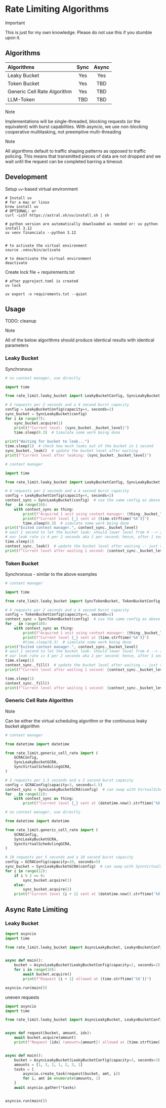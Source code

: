 # Rate Limiting Algorithms

> [!IMPORTANT]
> This is just for my own knowledge. Please do not use this if you stumble upon it.

## Algorithms

| Algorithms                  | Sync | Async |
|:----------------------------|:----:|:-----:|
| Leaky Bucket                | Yes  |  Yes  |
| Token Bucket                | Yes  |  TBD  |
| Generic Cell Rate Algorithm | Yes  |  TBD  |
| LLM-Token                   | TBD  |  TBD  |

> [!NOTE]  
> Implementations will be single-threaded, blocking requests (or the equivalent) with burst capabilities. With asyncio, we use non-blocking cooperative multitasking, not preemptive multi-threading

> [!NOTE]
> All algorithms default to traffic shaping patterns as opposed to traffic policing. This means that transmitted pieces of data are not dropped and we wait until the request can be completed barring a timeout.

## Development

Setup `uv`-based virtual environment

```shell
# Install uv
# for a mac or linux
brew install uv
# OPTIONAL: or
curl -LsSf https://astral.sh/uv/install.sh | sh

# python version are automatically downloaded as needed or: uv python install 3.12
uv venv financials --python 3.12


# to activate the virtual environment
source .venv/bin/activate

# to deactivate the virtual environment
deactivate
```

Create lock file + requirements.txt

```shell
# after pyproject.toml is created
uv lock

uv export -o requirements.txt --quiet
```

## Usage

TODO: cleanup

> [!NOTE]
> All of the below algorithms should produce identical results with identical parameters

### Leaky Bucket

Synchronous

```python
# no context manager, use directly

import time

from rate_limit.leaky_bucket import LeakyBucketConfig, SyncLeakyBucket

# 4 requests per 2 seconds and a 4 second burst capacity
config = LeakyBucketConfig(capacity=4, seconds=2)
sync_bucket = SyncLeakyBucket(config)
for i in range(7):
    sync_bucket.acquire(1)
    print(f"Current level: {sync_bucket._bucket_level}")
    time.sleep(0.3)  # Simulate some work being done
    
print("Waiting for bucket to leak...")
time.sleep(1)  # check how much leaks out of the bucket in 1 second
sync_bucket._leak()  # update the bucket level after waiting
print(f"Current level after leaking: {sync_bucket._bucket_level}")
```

```python
# context manager

import time

from rate_limit.leaky_bucket import LeakyBucketConfig, SyncLeakyBucket

# 4 requests per 2 seconds and a 4 second burst capacity
config = LeakyBucketConfig(capacity=4, seconds=2)
context_sync = SyncLeakyBucket(config)  # use the same config as above
for _ in range(10):
    with context_sync as thing:
        print(f"Acquired 1 unit using context manager: {thing._bucket_level}")
        print(f"Current level {_} sent at {time.strftime('%X')}")
        time.sleep(0.3)  # simulate some work being done
print("Exited context manager.", context_sync._bucket_level)
# wait 1 second to let the bucket leak: should lower level from 4 --> 2
# our leak rate is 4 per 2 seconds aka 2 per second; hence, after 1 second, we should have 2 left in the bucket
time.sleep(1)
context_sync._leak()  # update the bucket level after waiting -- just to illustrate the leak
print(f"Current level after waiting 1 second: {context_sync._bucket_level}")
```

### Token Bucket

Synchronous - similar to the above examples

```python
# context manager

import time

from rate_limit.leaky_bucket import SyncTokenBucket, TokenBucketConfig

# 4 requests per 2 seconds and a 4 second burst capacity
config = TokenBucketConfig(capacity=4, seconds=2)
context_sync = SyncTokenBucket(config)  # use the same config as above
for _ in range(10):
    with context_sync as thing:
        print(f"Acquired 1 unit using context manager: {thing._bucket_level}")
        print(f"Current level {_} sent at {time.strftime('%X')}")
        #time.sleep(0.3)  # simulate some work being done
print("Exited context manager.", context_sync._bucket_level)
# wait 1 second to let the bucket leak: should lower level from 4 --> 2
# our leak rate is 4 per 2 seconds aka 2 per second; hence, after 1 second, we should have 2 left in the bucket
time.sleep(1)
context_sync._fill()  # update the bucket level after waiting -- just to illustrate the leak
print(f"Current level after waiting 1 second: {context_sync._bucket_level}")

time.sleep(1)
context_sync._fill()
print(f"Current level after waiting 1 second: {context_sync._bucket_level}")
```

### Generic Cell Rate Algorithm

> [!NOTE]
> Can be either the virtual scheduling algorithm or the continuous leaky bucket algorithm

```python
# context manager

from datetime import datetime

from rate_limit.generic_cell_rate import (
    GCRAConfig,
    SyncLeakyBucketGCRA,
    SyncVirtualSchedulingGCRA,
)

# 3 requests per 1.5 seconds and a 3 second burst capacity
config = GCRAConfig(capacity=3, seconds=1.5)
context_sync = SyncLeakyBucketGCRA(config)  # can swap with VirtualSchedulingGCRA
for _ in range(12):
    with context_sync as thing:
        print(f"Current level {_} sent at {datetime.now().strftime('%X.%f')}")
```

```python
# no context manager, use directly

from datetime import datetime

from rate_limit.generic_cell_rate import (
    GCRAConfig,
    SyncLeakyBucketGCRA,
    SyncVirtualSchedulingGCRA,
)

# 10 requests per 5 seconds and a 10 second burst capacity
config = GCRAConfig(capacity=10, seconds=5)
sync_bucket = SyncLeakyBucketGCRA(config)  # can swap with SyncVirtualSchedulingGCRA
for i in range(12):
    if i % 2 == 0:
        sync_bucket.acquire(1)
    else:
        sync_bucket.acquire(2)
    print(f"Current level {i + 1} sent at {datetime.now().strftime('%X.%f')}")
```

## Async Rate Limiting

### Leaky Bucket

```python
import asyncio
import time

from rate_limit.leaky_bucket import AsyncLeakyBucket, LeakynBucketConfig


async def main():
    bucket = AsyncLeakyBucket(LeakyBucketConfig(capacity=2, seconds=2))
    for i in range(10):
        await bucket.acquire()
        print(f"Request {i + 1} allowed at {time.strftime('%X')}")

asyncio.run(main())
```

uneven requests

```python
import asyncio
import time

from rate_limit.leaky_bucket import AsyncLeakyBucket, LeakynBucketConfig


async def request(bucket, amount, idx):
    await bucket.acquire(amount)
    print(f"Request {idx} (amount={amount}) allowed at {time.strftime('%X')}")


async def main():
    bucket = AsyncLeakyBucket(LeakyBucketConfig(capacity=3, seconds=3), max_concurrent=5)
    amounts = [1, 3, 2, 1, 2, 3, 1]
    tasks = [
        asyncio.create_task(request(bucket, amt, i))
        for i, amt in enumerate(amounts, 1)
    ]
    await asyncio.gather(*tasks)


asyncio.run(main())
```
